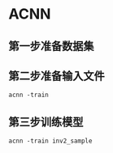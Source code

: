 # ACNN 

## 第一步准备数据集


## 第二步准备输入文件
```shell
acnn -train
```

## 第三步训练模型
```shell
acnn -train inv2_sample 
```
